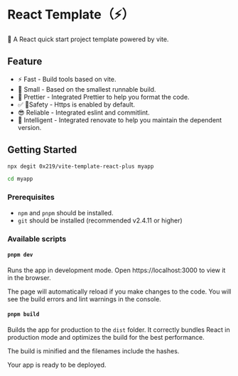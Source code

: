 # React Template（⚡️）

🚀 A React quick start project template powered by vite.

## Feature

- ⚡️ Fast - Build tools based on vite.
- 👻 Small - Based on the smallest runnable build.
- 💄 Prettier - Integrated Prettier to help you format the code.
- ✅ Safety - Https is enabled by default.
- 😎 Reliable - Integrated eslint and commitlint.
- 🤖 Intelligent - Integrated renovate to help you maintain the dependent version.

## Getting Started


```bash
npx degit 0x219/vite-template-react-plus myapp

cd myapp
```

### Prerequisites

- `npm` and `pnpm` should be installed.
- `git` should be installed (recommended v2.4.11 or higher)

### Available scripts


#### `pnpm dev`

Runs the app in development mode.
Open https://localhost:3000 to view it in the browser.

The page will automatically reload if you make changes to the code.
You will see the build errors and lint warnings in the console.

#### `pnpm build`

Builds the app for production to the `dist` folder.
It correctly bundles React in production mode and optimizes the build for the best performance.

The build is minified and the filenames include the hashes.

Your app is ready to be deployed.

